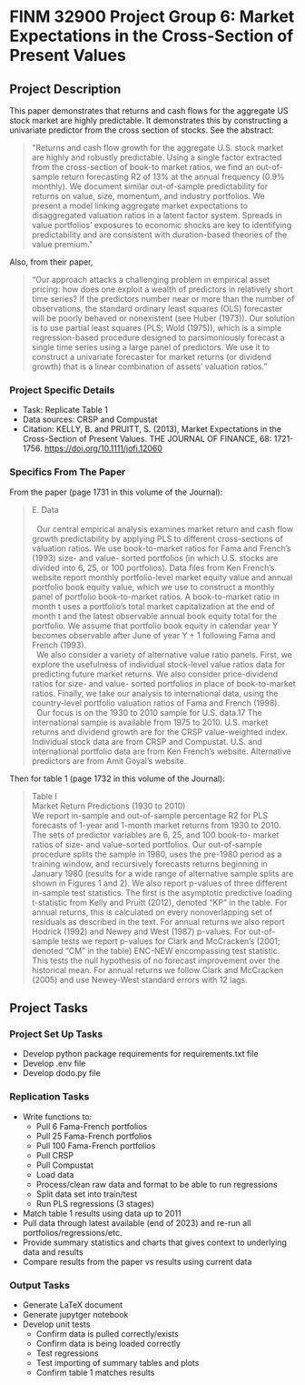 FINM 32900 Project Group 6: Market Expectations in the Cross-Section of Present Values
=============================================

## Project Description

This paper demonstrates that returns and cash flows for the aggregate US stock market are highly predictable. It demonstrates this by constructing a univariate predictor from the cross section of stocks. See the abstract:

> "Returns and cash flow growth for the aggregate U.S. stock market are highly and robustly predictable. Using a single factor extracted from the cross-section of book-to market ratios, we find an out-of-sample return forecasting R2 of 13% at the annual frequency (0.9% monthly). We document similar out-of-sample predictability for returns on value, size, momentum, and industry portfolios. We present a model linking aggregate market expectations to disaggregated valuation ratios in a latent factor system. Spreads in value portfolios’ exposures to economic shocks are key to identifying predictability and are consistent with duration-based theories of the value premium."

Also, from their paper,

> “Our approach attacks a challenging problem in empirical asset pricing: how does one exploit a wealth of predictors in relatively short time series? If the predictors number near or more than the number of observations, the standard ordinary least squares (OLS) forecaster will be poorly behaved or nonexistent (see Huber (1973)). Our solution is to use partial least squares (PLS; Wold (1975)), which is a simple regression-based procedure designed to parsimoniously forecast a single time series using a large panel of predictors. We use it to construct a univariate forecaster for market returns (or dividend growth) that is a linear combination of assets’ valuation ratios.”

### Project Specific Details

* Task: Replicate Table 1
* Data sources: CRSP and Compustat
* Citation: KELLY, B. and PRUITT, S. (2013), Market Expectations in the Cross-Section of Present Values. THE JOURNAL OF FINANCE, 68: 1721-1756. https://doi.org/10.1111/jofi.12060

### Specifics From The Paper

From the paper (page 1731 in this volume of the Journal):

> E. Data</br></br>
> &nbsp;&nbsp;Our central empirical analysis examines market return and cash flow growth predictability by applying PLS to different cross-sections of valuation ratios. We use book-to-market ratios for Fama and French’s (1993) size- and value- sorted portfolios (in which U.S. stocks are divided into 6, 25, or 100 portfolios). Data files from Ken French’s website report monthly portfolio-level market equity value and annual portfolio book equity value, which we use to construct a monthly panel of portfolio book-to-market ratios. A book-to-market ratio in month t uses a portfolio’s total market capitalization at the end of month t and the latest observable annual book equity total for the portfolio. We assume that portfolio book equity in calendar year Y becomes observable after June of year Y + 1 following Fama and French (1993).</br>
> &nbsp;&nbsp;We also consider a variety of alternative value ratio panels. First, we explore the usefulness of individual stock-level value ratios data for predicting future market returns. We also consider price-dividend ratios for size- and value- sorted portfolios in place of book-to-market ratios. Finally, we take our analysis to international data, using the country-level portfolio valuation ratios of Fama and French (1998).</br>
> &nbsp;&nbsp;Our focus is on the 1930 to 2010 sample for U.S. data.17 The international sample is available from 1975 to 2010. U.S. market returns and dividend growth are for the CRSP value-weighted index. Individual stock data are from CRSP and Compustat. U.S. and international portfolio data are from Ken French’s website. Alternative predictors are from Amit Goyal’s website.

Then for table 1 (page 1732 in this volume of the Journal):

> Table I</br>
> Market Return Predictions (1930 to 2010)</br>
> We report in-sample and out-of-sample percentage R2 for PLS forecasts of 1-year and 1-month market returns from 1930 to 2010. The sets of predictor variables are 6, 25, and 100 book-to- market ratios of size- and value-sorted portfolios. Our out-of-sample procedure splits the sample in
1980, uses the pre-1980 period as a training window, and recursively forecasts returns beginning in January 1980 (results for a wide range of alternative sample splits are shown in Figures 1 and 2). We also report p-values of three different in-sample test statistics. The first is the asymptotic predictive loading t-statistic from Kelly and Pruitt (2012), denoted “KP” in the table. For annual returns, this is calculated on every nonoverlapping set of residuals as described in the text. For annual returns we also report Hodrick (1992) and Newey and West (1987) p-values. For out-of- sample tests we report p-values for Clark and McCracken’s (2001; denoted “CM” in the table) ENC-NEW encompassing test statistic. This tests the null hypothesis of no forecast improvement over the historical mean. For annual returns we follow Clark and McCracken (2005) and use
Newey-West standard errors with 12 lags.

## Project Tasks

### Project Set Up Tasks

* Develop python package requirements for requirements.txt file
* Develop .env file
* Develop dodo.py file

### Replication Tasks

* Write functions to:
  - Pull 6 Fama-French portfolios
  - Pull 25 Fama-French portfolios
  - Pull 100 Fama-French portfolios
  - Pull CRSP
  - Pull Compustat
  - Load data
  - Process/clean raw data and format to be able to run regressions
  - Split data set into train/test
  - Run PLS regressions (3 stages)
* Match table 1 results using data up to 2011
* Pull data through latest available (end of 2023) and re-run all portfolios/regressions/etc.
* Provide summary statistics and charts that gives context to underlying data and results
* Compare results from the paper vs results using current data

### Output Tasks

* Generate LaTeX document
* Generate jupytger notebook
* Develop unit tests
  - Confirm data is pulled correctly/exists
  - Confirm data is being loaded correctly
  - Test regressions
  - Test importing of summary tables and plots
  - Confirm table 1 matches results